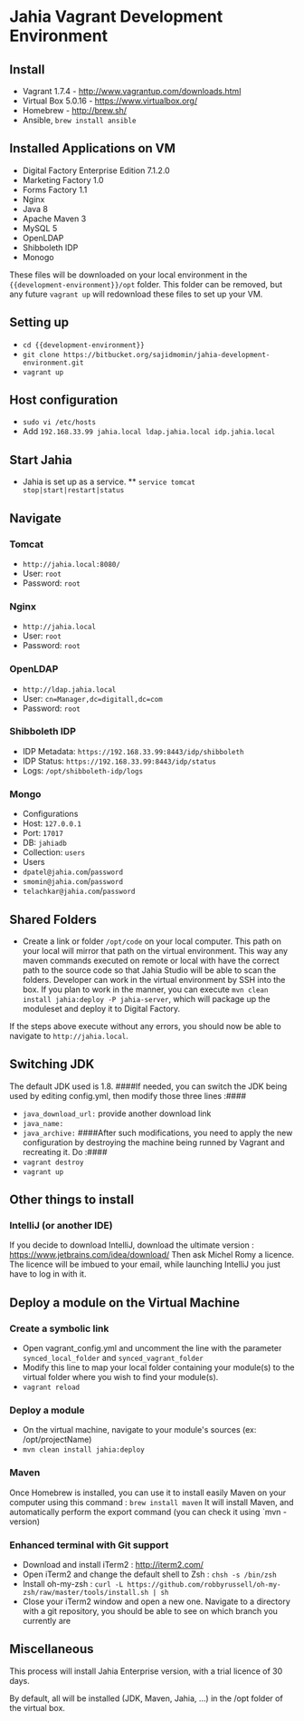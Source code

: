 # Jahia Vagrant Development Environment #
## Install ##
* Vagrant 1.7.4 - http://www.vagrantup.com/downloads.html
* Virtual Box 5.0.16 - https://www.virtualbox.org/
* Homebrew - http://brew.sh/
* Ansible, `brew install ansible`

## Installed Applications on VM ##
* Digital Factory Enterprise Edition 7.1.2.0
* Marketing Factory 1.0
* Forms Factory 1.1
* Nginx
* Java 8
* Apache Maven 3
* MySQL 5
* OpenLDAP
* Shibboleth IDP
* Monogo

These files will be downloaded on your local environment in the `{{development-environment}}/opt` folder.  This folder can be removed, but any future `vagrant up` will redownload these files to set up your VM.  

## Setting up ##
* `cd {{development-environment}}`
* `git clone https://bitbucket.org/sajidmomin/jahia-development-environment.git`
* `vagrant up`

## Host configuration ##
* `sudo vi /etc/hosts`
* Add `192.168.33.99 jahia.local ldap.jahia.local idp.jahia.local`

## Start Jahia ##
* Jahia is set up as a service.
** `service tomcat stop|start|restart|status`

## Navigate ##
### Tomcat ###
* `http://jahia.local:8080/`
* User: `root`
* Password: `root`

### Nginx ###
* `http://jahia.local`
* User: `root`
* Password: `root`

### OpenLDAP ###
* `http://ldap.jahia.local`
* User: `cn=Manager,dc=digitall,dc=com`
* Password: `root`

### Shibboleth IDP ###
* IDP Metadata: `https://192.168.33.99:8443/idp/shibboleth`
* IDP Status: `https://192.168.33.99:8443/idp/status`
* Logs: `/opt/shibboleth-idp/logs`

### Mongo ###
* Configurations
* Host: `127.0.0.1`
* Port: `17017`
* DB: `jahiadb`
* Collection: `users`
* Users
* `dpatel@jahia.com`/`password`
* `smomin@jahia.com`/`password`
* `telachkar@jahia.com`/`password`

## Shared Folders
* Create a link or folder `/opt/code` on your local computer.  This path on your local will mirror that path on the virtual environment.  This way any maven commands executed on remote or local with have the correct path to the source code so that Jahia Studio will be able to scan the folders.  Developer can work in the virtual environment by SSH into the box.  If you plan to work in the manner, you can execute `mvn clean install jahia:deploy -P jahia-server`, which will package up the moduleset and deploy it to Digital Factory.

If the steps above execute without any errors, you should now be able to navigate to `http://jahia.local`.

## Switching JDK ##
The default JDK used is 1.8.
####If needed, you can switch the JDK being used by editing config.yml, then modify those three lines :####
* `java_download_url:` provide another download link
* `java_name:`
* `java_archive:`
####After such modifications, you need to apply the new configuration by destroying the machine being runned by Vagrant and recreating it. Do :####
* `vagrant destroy`
* `vagrant up`

## Other things to install ##
### IntelliJ (or another IDE) ###
If you decide to download IntelliJ, download the ultimate version : https://www.jetbrains.com/idea/download/
Then ask Michel Romy a licence. The licence will be imbued to your email, while launching IntelliJ you just have to log in with it.

## Deploy a module on the Virtual Machine ##
### Create a symbolic link ###
* Open vagrant_config.yml and uncomment the line with the parameter `synced_local_folder` and `synced_vagrant_folder`
* Modify this line to map your local folder containing your module(s) to the virtual folder where you wish to find your module(s).
* `vagrant reload`

### Deploy a module ###
* On the virtual machine, navigate to your module's sources (ex: /opt/projectName)
* `mvn clean install jahia:deploy`

### Maven ###
Once Homebrew is installed, you can use it to install easily Maven on your computer using this command : `brew install maven`
It will install Maven, and automatically perform the export command (you can check it using `mvn -version)

### Enhanced terminal with Git support ###
* Download and install iTerm2 : http://iterm2.com/
* Open iTerm2 and change the default shell to Zsh : `chsh -s /bin/zsh`
* Install oh-my-zsh : `curl -L https://github.com/robbyrussell/oh-my-zsh/raw/master/tools/install.sh | sh`
* Close your iTerm2 window and open a new one. Navigate to a directory with	a git repository, you should be able to see on which branch you currently are

## Miscellaneous ##
This process will install Jahia Enterprise version, with a trial licence of 30 days.

By default, all will be installed (JDK, Maven, Jahia, ...) in the /opt folder of the virtual box.
